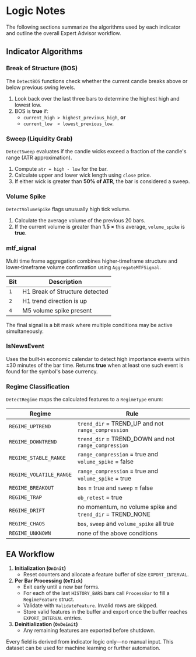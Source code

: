 # Logic Notes

The following sections summarize the algorithms used by each indicator and outline the overall Expert Advisor workflow.

## Indicator Algorithms

### Break of Structure (BOS)

The `DetectBOS` functions check whether the current candle breaks above or below previous swing levels.

1. Look back over the last three bars to determine the highest high and lowest low.
2. BOS is **true** if:
   - `current_high > highest_previous_high`, **or**
   - `current_low  < lowest_previous_low`.

### Sweep (Liquidity Grab)

`DetectSweep` evaluates if the candle wicks exceed a fraction of the candle's range (ATR approximation).

1. Compute `atr = high - low` for the bar.
2. Calculate upper and lower wick length using `close` price.
3. If either wick is greater than **50% of ATR**, the bar is considered a sweep.

### Volume Spike

`DetectVolumeSpike` flags unusually high tick volume.

1. Calculate the average volume of the previous 20 bars.
2. If the current volume is greater than **1.5 ×** this average, `volume_spike` is **true**.

### mtf_signal

Multi time frame aggregation combines higher‑timeframe structure and lower‑timeframe volume confirmation using `AggregateMTFSignal`.

| Bit | Description |
| --- | ----------- |
| `1` | H1 Break of Structure detected |
| `2` | H1 trend direction is up |
| `4` | M5 volume spike present |

The final signal is a bit mask where multiple conditions may be active simultaneously.

### IsNewsEvent

Uses the built‑in economic calendar to detect high importance events within ±30 minutes of the bar time. Returns **true** when at least one such event is found for the symbol's base currency.

### Regime Classification

`DetectRegime` maps the calculated features to a `RegimeType` enum:

| Regime | Rule |
| --- | --- |
| `REGIME_UPTREND` | `trend_dir` = TREND_UP and not `range_compression` |
| `REGIME_DOWNTREND` | `trend_dir` = TREND_DOWN and not `range_compression` |
| `REGIME_STABLE_RANGE` | `range_compression` = true and `volume_spike` = false |
| `REGIME_VOLATILE_RANGE` | `range_compression` = true and `volume_spike` = true |
| `REGIME_BREAKOUT` | `bos` = true and `sweep` = false |
| `REGIME_TRAP` | `ob_retest` = true |
| `REGIME_DRIFT` | no momentum, no volume spike and `trend_dir` = TREND_NONE |
| `REGIME_CHAOS` | `bos`, `sweep` and `volume_spike` all true |
| `REGIME_UNKNOWN` | none of the above conditions |

## EA Workflow

1. **Initialization (`OnInit`)**
   - Reset counters and allocate a feature buffer of size `EXPORT_INTERVAL`.
2. **Per Bar Processing (`OnTick`)**
   - Exit early until a new bar forms.
   - For each of the last `HISTORY_BARS` bars call `ProcessBar` to fill a `RegimeFeature` struct.
   - Validate with `ValidateFeature`. Invalid rows are skipped.
   - Store valid features in the buffer and export once the buffer reaches `EXPORT_INTERVAL` entries.
3. **Deinitialization (`OnDeinit`)**
   - Any remaining features are exported before shutdown.

Every field is derived from indicator logic only—no manual input. This dataset can be used for machine learning or further automation.
